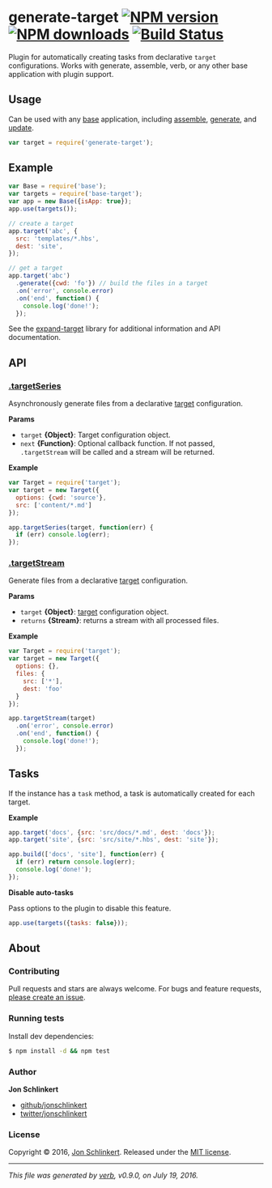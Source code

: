 # generate-target [![NPM version](https://img.shields.io/npm/v/generate-target.svg?style=flat)](https://www.npmjs.com/package/generate-target) [![NPM downloads](https://img.shields.io/npm/dm/generate-target.svg?style=flat)](https://npmjs.org/package/generate-target) [![Build Status](https://img.shields.io/travis/generate/generate-target.svg?style=flat)](https://travis-ci.org/generate/generate-target)

Plugin for automatically creating tasks from declarative `target` configurations. Works with generate, assemble, verb, or any other base application with plugin support.

## Usage

Can be used with any [base](https://github.com/node-base/base) application, including [assemble](https://github.com/assemble/assemble), [generate](https://github.com/generate/generate), and [update](https://github.com/update/update).

```js
var target = require('generate-target');
```

## Example

```js
var Base = require('base');
var targets = require('base-target');
var app = new Base({isApp: true}); 
app.use(targets());

// create a target
app.target('abc', {
  src: 'templates/*.hbs',
  dest: 'site',
});

// get a target
app.target('abc')
  .generate({cwd: 'fo'}) // build the files in a target
  .on('error', console.error)
  .on('end', function() {
    console.log('done!');
  });
```

See the [expand-target](https://github.com/jonschlinkert/expand-target) library for additional information and API documentation.

## API

### [.targetSeries](index.js#L86)

Asynchronously generate files from a declarative [target](https://github.com/jonschlinkert/expand-target) configuration.

**Params**

* `target` **{Object}**: Target configuration object.
* `next` **{Function}**: Optional callback function. If not passed, `.targetStream` will be called and a stream will be returned.

**Example**

```js
var Target = require('target');
var target = new Target({
  options: {cwd: 'source'},
  src: ['content/*.md']
});

app.targetSeries(target, function(err) {
  if (err) console.log(err);
});
```

### [.targetStream](index.js#L124)

Generate files from a declarative [target](https://github.com/jonschlinkert/expand-target) configuration.

**Params**

* `target` **{Object}**: [target](https://github.com/jonschlinkert/expand-target) configuration object.
* `returns` **{Stream}**: returns a stream with all processed files.

**Example**

```js
var Target = require('target');
var target = new Target({
  options: {},
  files: {
    src: ['*'],
    dest: 'foo'
  }
});

app.targetStream(target)
  .on('error', console.error)
  .on('end', function() {
    console.log('done!');
  });
```

## Tasks

If the instance has a `task` method, a task is automatically created for each target.

**Example**

```js
app.target('docs', {src: 'src/docs/*.md', dest: 'docs'});
app.target('site', {src: 'src/site/*.hbs', dest: 'site'});

app.build(['docs', 'site'], function(err) {
  if (err) return console.log(err);
  console.log('done!');
});
```

**Disable auto-tasks**

Pass options to the plugin to disable this feature.

```js
app.use(targets({tasks: false}));
```

## About

### Contributing

Pull requests and stars are always welcome. For bugs and feature requests, [please create an issue](../../issues/new).

### Running tests

Install dev dependencies:

```sh
$ npm install -d && npm test
```

### Author

**Jon Schlinkert**

* [github/jonschlinkert](https://github.com/jonschlinkert)
* [twitter/jonschlinkert](http://twitter.com/jonschlinkert)

### License

Copyright © 2016, [Jon Schlinkert](https://github.com/jonschlinkert).
Released under the [MIT license](https://github.com/generate/generate-target/blob/master/LICENSE).

***

_This file was generated by [verb](https://github.com/verbose/verb), v0.9.0, on July 19, 2016._